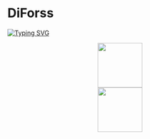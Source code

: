 # DiForss 
[![Typing SVG](https://readme-typing-svg.herokuapp.com?color=%2336BCF7&lines=Computer+science+student)](https://git.io/typing-svg)
<div style=“display: flex”> 
  <div id="header" align="center"> 
  <img src="https://media.giphy.com/media/qgQUggAC3Pfv687qPC/giphy.gif" width="100"/> 
</div>  
<div id="header" align="center"> 
  <img src="https://media.giphy.com/media/3oKIPnAiaMCws8nOsE/giphy.gif" width="100"/> 
</div>
</div>
